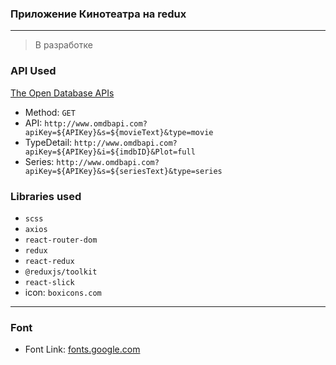 ### Приложение Кинотеатра на redux

---

> В разработке

### API Used

[The Open Database APIs](http://www.omdbapi.com/)

- Method: `GET`
- API: `http://www.omdbapi.com?apiKey=${APIKey}&s=${movieText}&type=movie`
- TypeDetail: `http://www.omdbapi.com?apiKey=${APIKey}&i=${imdbID}&Plot=full`
- Series: `http://www.omdbapi.com?apiKey=${APIKey}&s=${seriesText}&type=series`

### Libraries used

- `scss`
- `axios`
- `react-router-dom`
- `redux`
- `react-redux`
- `@reduxjs/toolkit`
- `react-slick`
- icon: `boxicons.com`

---

### Font

- Font Link: [fonts.google.com](https://fonts.google.com/specimen/Montserrat?query=m)
